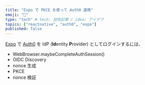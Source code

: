 ```yaml
---
title: "Expo で PKCE を使って Auth0 連携"
emoji: "🤖"
type: "tech" # tech: 技術記事 / idea: アイデア
topics: ["reactnative", "auth0", "expo"]
published: false
---
```


[Expo](https://expo.io/) で [Auth0](https://auth0.com/) を IdP (**Id**entity **P**rovider) としてログインするには、

- WebBrowser.maybeCompleteAuthSession()
- OIDC Discovery
- nonce 生成
- PKCE
- nonce 検証